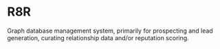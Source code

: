 # R8R
Graph database management system, primarily for prospecting and lead generation, curating relationship data and/or reputation scoring.
